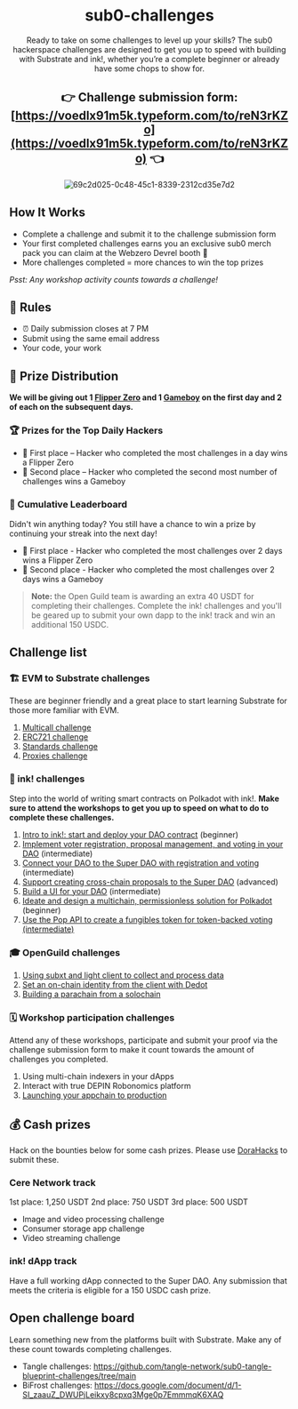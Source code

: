 <div align="center">

# sub0-challenges

Ready to take on some challenges to level up your skills? The sub0 hackerspace challenges are designed to get you up to speed with building with Substrate and ink!, whether you’re a complete beginner or already have some chops to show for.

## 👉 Challenge submission form: [https://voedlx91m5k.typeform.com/to/reN3rKZo](https://voedlx91m5k.typeform.com/to/reN3rKZo) 👈

![69c2d025-0c48-45c1-8339-2312cd35e7d2](https://github.com/user-attachments/assets/00b2ff58-8d09-44b3-9f7a-e40804090abe)

</div>

## How It Works

- Complete a challenge and submit it to the challenge submission form
- Your first completed challenges earns you an exclusive sub0 merch pack you can claim at the Webzero Devrel booth 🎁
- More challenges completed = more chances to win the top prizes

_Psst: Any workshop activity counts towards a challenge!_

## 📌 Rules

- ⏰ Daily submission closes at 7 PM
- Submit using the same email address
- Your code, your work

## 🎁 Prize Distribution

**We will be giving out 1 [Flipper Zero](https://flipperzero.one/) and 1 [Gameboy](https://www.nintendo.com/en-gb/Hardware/Nintendo-History/Game-Boy-Color/Game-Boy-Color-627137.html) on the first day and 2 of each on the subsequent days.**

### 🏆 Prizes for the Top Daily Hackers
- 🥇 First place – Hacker who completed the most challenges in a day wins a Flipper Zero
- 🥈 Second place – Hacker who completed the second most number of challenges wins a Gameboy

### 💪 Cumulative Leaderboard
Didn't win anything today? You still have a chance to win a prize by continuing your streak into the next day!

- 🥇 First place - Hacker who completed the most challenges over 2 days wins a Flipper Zero
- 🥈 Second place - Hacker who completed the most challenges over 2 days wins a Gameboy

> **Note:** the Open Guild team is awarding an extra 40 USDT for completing their challenges. Complete the ink! challenges and you'll be geared up to submit your own dapp to the ink! track and win an additional 150 USDC. 

## Challenge list

### 🏗️ EVM to Substrate challenges

These are beginner friendly and a great place to start learning Substrate for those more familiar with EVM.

1. [Multicall challenge](https://github.com/vikiival/sub0-reset/tree/main/multicall)
2. [ERC721 challenge](https://github.com/vikiival/sub0-reset/tree/main/erc721)
3. [Standards challenge](https://github.com/vikiival/sub0-reset/tree/main/standards)
4. [Proxies challenge](https://github.com/vikiival/sub0-reset/tree/main/proxies)

### 🦑 ink! challenges

Step into the world of writing smart contracts on Polkadot with ink!. **Make sure to attend the workshops to get you up to speed on what to do to complete these challenges.**

1. [Intro to ink!: start and deploy your DAO contract](https://github.com/r0gue-io/sub0-ink-challenges/tree/main/challenges/challenge-1) (beginner)
2. [Implement voter registration, proposal management, and voting in your DAO](https://github.com/r0gue-io/sub0-ink-challenges/tree/main/challenges/challenge-2) (intermediate)
3. [Connect your DAO to the Super DAO with registration and voting](https://github.com/r0gue-io/sub0-ink-challenges/tree/main/challenges/challenge-3) (intermediate)
4. [Support creating cross-chain proposals to the Super DAO](https://github.com/r0gue-io/sub0-ink-challenges/tree/main/challenges/challenge-4) (advanced)
5. [Build a UI for your DAO](https://github.com/r0gue-io/sub0-ink-challenges/tree/main/challenges/challenge-5) (intermediate)
6. [Ideate and design a multichain, permissionless solution for Polkadot](https://github.com/r0gue-io/sub0-ink-challenges/tree/main/challenges/challenge-6) (beginner)
7. [Use the Pop API to create a fungibles token for token-backed voting (intermediate)](https://github.com/r0gue-io/sub0-ink-challenges/blob/main/challenges/challenge-7)

### 🎓 OpenGuild challenges

1. [Using subxt and light client to collect and process data](https://github.com/openguild-labs/sub0-bangkok-challenges/tree/main/challenge-1)
2. [Set an on-chain identity from the client with Dedot](https://github.com/openguild-labs/sub0-bangkok-challenges/tree/main/challenge-2)
3. [Building a parachain from a solochain](https://github.com/openguild-labs/sub0-bangkok-challenges/tree/main/challenge-3)

### 🗓️ Workshop participation challenges

Attend any of these workshops, participate and submit your proof via the challenge submission form to make it count towards the amount of challenges you completed.

1. ​Using multi-chain indexers in your dApps
2. Interact with true DEPIN Robonomics platform
3. [Launching your appchain to production](https://web3educhain.xyz/sub0-reset-2024/)

## 💰 Cash prizes 

Hack on the bounties below for some cash prizes. Please use [DoraHacks](https://dorahacks.io/hackathon/theblockspace-sub0) to submit these.

### Cere Network track

1st place: 1,250 USDT
2nd place: 750 USDT
3rd place: 500 USDT

- Image and video processing challenge
- Consumer storage app challenge
- Video streaming challenge

### ink! dApp track

Have a full working dApp connected to the Super DAO. Any submission that meets the criteria is eligible for a 150 USDC cash prize.

## Open challenge board

Learn something new from the platforms built with Substrate. Make any of these count towards completing challenges.

* Tangle challenges: https://github.com/tangle-network/sub0-tangle-blueprint-challenges/tree/main
* BiFrost challenges: https://docs.google.com/document/d/1-SI_zaauZ_DWUPjLeikxy8cpxq3Mge0p7EmmmqK6XAQ
